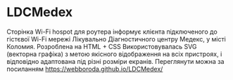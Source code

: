 # LDCMedex
Сторінка Wi-Fi hospot для роутера
інформує клієнта підключеного до гістєвої Wi-Fi мережі Лікувально Діагностичного центру Медекс, у місті Коломия.
Розроблена на HTML + CSS 
Використовувалась SVG (векторна графіка) з метою якісного відображення на всіх пристроях, і відповідно адаптована під різні розміри екранів.
Переглянути можна  за посиланням 
https://webboroda.github.io/LDCMedex/
